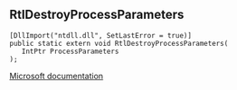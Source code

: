 ## RtlDestroyProcessParameters

```
[DllImport("ntdll.dll", SetLastError = true)]
public static extern void RtlDestroyProcessParameters(
   IntPtr ProcessParameters
);
```

[Microsoft documentation](TODO)
